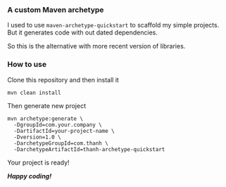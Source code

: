 
### A custom Maven archetype


I used to use ```maven-archetype-quickstart``` to scaffold my simple projects. But it generates code with out dated dependencies.


So this is the alternative with more recent version of libraries.


### How to use

Clone this repository and then install it
```
mvn clean install
```

Then generate new project
```
mvn archetype:generate \
  -DgroupId=com.your.company \
  -DartifactId=your-project-name \
  -Dversion=1.0 \
  -DarchetypeGroupId=com.thanh \
  -DarchetypeArtifactId=thanh-archetype-quickstart
```

Your project is ready!

*__Happy coding!__*
